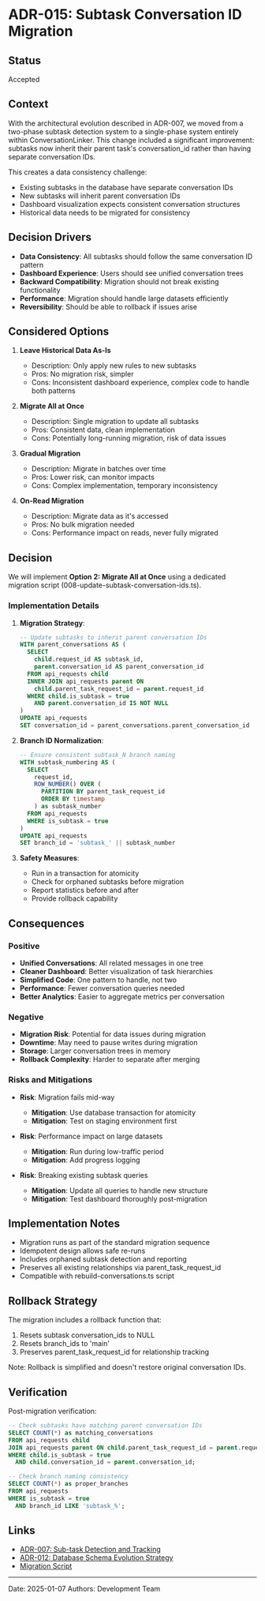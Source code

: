 # ADR-015: Subtask Conversation ID Migration

## Status

Accepted

## Context

With the architectural evolution described in ADR-007, we moved from a two-phase subtask detection system to a single-phase system entirely within ConversationLinker. This change included a significant improvement: subtasks now inherit their parent task's conversation_id rather than having separate conversation IDs.

This creates a data consistency challenge:

- Existing subtasks in the database have separate conversation IDs
- New subtasks will inherit parent conversation IDs
- Dashboard visualization expects consistent conversation structures
- Historical data needs to be migrated for consistency

## Decision Drivers

- **Data Consistency**: All subtasks should follow the same conversation ID pattern
- **Dashboard Experience**: Users should see unified conversation trees
- **Backward Compatibility**: Migration should not break existing functionality
- **Performance**: Migration should handle large datasets efficiently
- **Reversibility**: Should be able to rollback if issues arise

## Considered Options

1. **Leave Historical Data As-Is**

   - Description: Only apply new rules to new subtasks
   - Pros: No migration risk, simpler
   - Cons: Inconsistent dashboard experience, complex code to handle both patterns

2. **Migrate All at Once**

   - Description: Single migration to update all subtasks
   - Pros: Consistent data, clean implementation
   - Cons: Potentially long-running migration, risk of data issues

3. **Gradual Migration**

   - Description: Migrate in batches over time
   - Pros: Lower risk, can monitor impacts
   - Cons: Complex implementation, temporary inconsistency

4. **On-Read Migration**
   - Description: Migrate data as it's accessed
   - Pros: No bulk migration needed
   - Cons: Performance impact on reads, never fully migrated

## Decision

We will implement **Option 2: Migrate All at Once** using a dedicated migration script (008-update-subtask-conversation-ids.ts).

### Implementation Details

1. **Migration Strategy**:

   ```sql
   -- Update subtasks to inherit parent conversation IDs
   WITH parent_conversations AS (
     SELECT
       child.request_id AS subtask_id,
       parent.conversation_id AS parent_conversation_id
     FROM api_requests child
     INNER JOIN api_requests parent ON
       child.parent_task_request_id = parent.request_id
     WHERE child.is_subtask = true
       AND parent.conversation_id IS NOT NULL
   )
   UPDATE api_requests
   SET conversation_id = parent_conversations.parent_conversation_id
   ```

2. **Branch ID Normalization**:

   ```sql
   -- Ensure consistent subtask_N branch naming
   WITH subtask_numbering AS (
     SELECT
       request_id,
       ROW_NUMBER() OVER (
         PARTITION BY parent_task_request_id
         ORDER BY timestamp
       ) as subtask_number
     FROM api_requests
     WHERE is_subtask = true
   )
   UPDATE api_requests
   SET branch_id = 'subtask_' || subtask_number
   ```

3. **Safety Measures**:
   - Run in a transaction for atomicity
   - Check for orphaned subtasks before migration
   - Report statistics before and after
   - Provide rollback capability

## Consequences

### Positive

- **Unified Conversations**: All related messages in one tree
- **Cleaner Dashboard**: Better visualization of task hierarchies
- **Simplified Code**: One pattern to handle, not two
- **Performance**: Fewer conversation queries needed
- **Better Analytics**: Easier to aggregate metrics per conversation

### Negative

- **Migration Risk**: Potential for data issues during migration
- **Downtime**: May need to pause writes during migration
- **Storage**: Larger conversation trees in memory
- **Rollback Complexity**: Harder to separate after merging

### Risks and Mitigations

- **Risk**: Migration fails mid-way

  - **Mitigation**: Use database transaction for atomicity
  - **Mitigation**: Test on staging environment first

- **Risk**: Performance impact on large datasets

  - **Mitigation**: Run during low-traffic period
  - **Mitigation**: Add progress logging

- **Risk**: Breaking existing subtask queries
  - **Mitigation**: Update all queries to handle new structure
  - **Mitigation**: Test dashboard thoroughly post-migration

## Implementation Notes

- Migration runs as part of the standard migration sequence
- Idempotent design allows safe re-runs
- Includes orphaned subtask detection and reporting
- Preserves all existing relationships via parent_task_request_id
- Compatible with rebuild-conversations.ts script

## Rollback Strategy

The migration includes a rollback function that:

1. Resets subtask conversation_ids to NULL
2. Resets branch_ids to 'main'
3. Preserves parent_task_request_id for relationship tracking

Note: Rollback is simplified and doesn't restore original conversation IDs.

## Verification

Post-migration verification:

```sql
-- Check subtasks have matching parent conversation IDs
SELECT COUNT(*) as matching_conversations
FROM api_requests child
JOIN api_requests parent ON child.parent_task_request_id = parent.request_id
WHERE child.is_subtask = true
  AND child.conversation_id = parent.conversation_id;

-- Check branch naming consistency
SELECT COUNT(*) as proper_branches
FROM api_requests
WHERE is_subtask = true
  AND branch_id LIKE 'subtask_%';
```

## Links

- [ADR-007: Sub-task Detection and Tracking](adr-007-subtask-tracking.md)
- [ADR-012: Database Schema Evolution Strategy](adr-012-database-schema-evolution.md)
- [Migration Script](../../../scripts/db/migrations/008-update-subtask-conversation-ids.ts)

---

Date: 2025-01-07
Authors: Development Team
